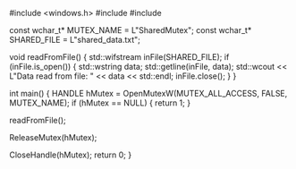 #include <windows.h>
#include <iostream>
#include <fstream>

const wchar_t* MUTEX_NAME = L"SharedMutex";
const wchar_t* SHARED_FILE = L"shared_data.txt";

void readFromFile() {
    std::wifstream inFile(SHARED_FILE);
    if (inFile.is_open()) {
        std::wstring data;
        std::getline(inFile, data);
        std::wcout << L"Data read from file: " << data << std::endl;
        inFile.close();
    }
}

int main() {
    HANDLE hMutex = OpenMutexW(MUTEX_ALL_ACCESS, FALSE, MUTEX_NAME);
    if (hMutex == NULL) {
        return 1;
    }

  readFromFile();

ReleaseMutex(hMutex);

CloseHandle(hMutex);
    return 0;
}
